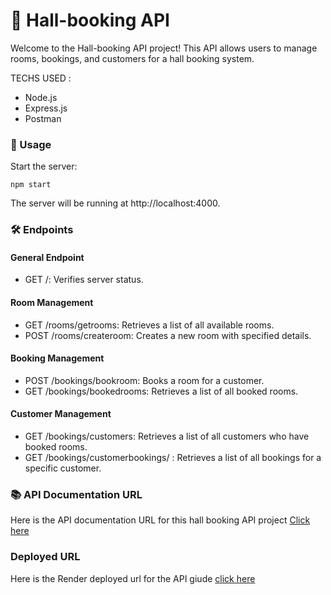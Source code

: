 # 🏨 Hall-booking API

Welcome to the Hall-booking API project! This API allows users to manage rooms, bookings, and customers for a hall booking system.


TECHS USED :

* Node.js
* Express.js
* Postman

### 🚀 Usage
Start the server:
```
npm start
```
The server will be running at http://localhost:4000.

### 🛠️ Endpoints

#### General Endpoint
* GET /: Verifies server status.
#### Room Management
* GET /rooms/getrooms: Retrieves a list of all available rooms.  
* POST /rooms/createroom: Creates a new room with specified details.
#### Booking Management
* POST /bookings/bookroom: Books a room for a customer.  
* GET /bookings/bookedrooms: Retrieves a list of all booked rooms.
#### Customer Management
* GET /bookings/customers: Retrieves a list of all customers who have booked rooms.  
* GET /bookings/customerbookings/
: Retrieves a list of all bookings for a specific customer.

### 📚 API Documentation URL

Here is the API documentation URL for this hall booking API project [Click here](https://documenter.getpostman.com/view/36384038/2sA3kSo3QN)

### Deployed URL 

Here is the Render deployed url for the API giude [click here](https://hall-booking-with-nodejs.onrender.com)
